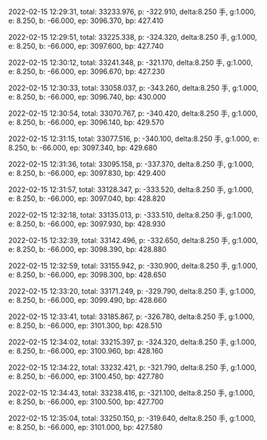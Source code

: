 2022-02-15 12:29:31, total: 33233.976, p: -322.910, delta:8.250 手, g:1.000, e: 8.250, b: -66.000, ep: 3096.370, bp: 427.410

2022-02-15 12:29:51, total: 33225.338, p: -324.320, delta:8.250 手, g:1.000, e: 8.250, b: -66.000, ep: 3097.600, bp: 427.740

2022-02-15 12:30:12, total: 33241.348, p: -321.170, delta:8.250 手, g:1.000, e: 8.250, b: -66.000, ep: 3096.670, bp: 427.230

2022-02-15 12:30:33, total: 33058.037, p: -343.260, delta:8.250 手, g:1.000, e: 8.250, b: -66.000, ep: 3096.740, bp: 430.000

2022-02-15 12:30:54, total: 33070.767, p: -340.420, delta:8.250 手, g:1.000, e: 8.250, b: -66.000, ep: 3096.140, bp: 429.570

2022-02-15 12:31:15, total: 33077.516, p: -340.100, delta:8.250 手, g:1.000, e: 8.250, b: -66.000, ep: 3097.340, bp: 429.680

2022-02-15 12:31:36, total: 33095.158, p: -337.370, delta:8.250 手, g:1.000, e: 8.250, b: -66.000, ep: 3097.830, bp: 429.400

2022-02-15 12:31:57, total: 33128.347, p: -333.520, delta:8.250 手, g:1.000, e: 8.250, b: -66.000, ep: 3097.040, bp: 428.820

2022-02-15 12:32:18, total: 33135.013, p: -333.510, delta:8.250 手, g:1.000, e: 8.250, b: -66.000, ep: 3097.930, bp: 428.930

2022-02-15 12:32:39, total: 33142.496, p: -332.650, delta:8.250 手, g:1.000, e: 8.250, b: -66.000, ep: 3098.390, bp: 428.880

2022-02-15 12:32:59, total: 33155.942, p: -330.900, delta:8.250 手, g:1.000, e: 8.250, b: -66.000, ep: 3098.300, bp: 428.650

2022-02-15 12:33:20, total: 33171.249, p: -329.790, delta:8.250 手, g:1.000, e: 8.250, b: -66.000, ep: 3099.490, bp: 428.660

2022-02-15 12:33:41, total: 33185.867, p: -326.780, delta:8.250 手, g:1.000, e: 8.250, b: -66.000, ep: 3101.300, bp: 428.510

2022-02-15 12:34:02, total: 33215.397, p: -324.320, delta:8.250 手, g:1.000, e: 8.250, b: -66.000, ep: 3100.960, bp: 428.160

2022-02-15 12:34:22, total: 33232.421, p: -321.790, delta:8.250 手, g:1.000, e: 8.250, b: -66.000, ep: 3100.450, bp: 427.780

2022-02-15 12:34:43, total: 33238.416, p: -321.100, delta:8.250 手, g:1.000, e: 8.250, b: -66.000, ep: 3100.500, bp: 427.700

2022-02-15 12:35:04, total: 33250.150, p: -319.640, delta:8.250 手, g:1.000, e: 8.250, b: -66.000, ep: 3101.000, bp: 427.580
